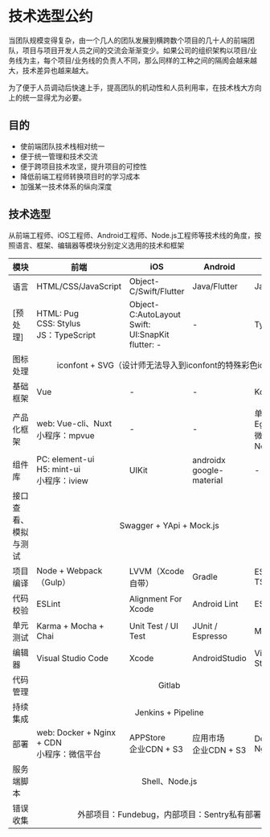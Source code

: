 # 技术选型公约

当团队规模变得复杂，由一个几人的团队发展到横跨数个项目的几十人的前端团队，项目与项目开发人员之间的交流会渐渐变少。如果公司的组织架构以项目/业务线为主，每个项目/业务线的负责人不同，那么同样的工种之间的隔阂会越来越大，技术差异也越来越大。

为了便于人员调动后快速上手，提高团队的机动性和人员利用率，在技术栈大方向上的统一显得尤为必要。

## 目的
- 使前端团队技术栈相对统一
- 便于统一管理和技术交流
- 便于跨项目技术攻坚，提升项目的可控性
- 降低前端工程师转换项目时的学习成本
- 加强某一技术体系的纵向深度

## 技术选型
从前端工程师、iOS工程师、Android工程师、Node.js工程师等技术线的角度，按照语言、框架、编辑器等模块分别定义选用的技术和框架

<table>
	<thead>
		<tr>
			<th width="16%">模块</th>
			<th>前端</th>
			<th>iOS</th>
			<th>Android</th>
			<th>Node</th>
		</tr>
	</thead>
	<tbody>
		<tr>
			<td>语言</td>
			<td>HTML/CSS/JavaScript</td>
			<td>Object-C/Swift/Flutter</td>
			<td>Java/Flutter</td>
			<td>JavaScript</td>
		</tr>
		<tr>
			<td>[预处理]</td>
			<td> HTML: Pug<br>CSS: Stylus<br>JS：TypeScript</td>
			<td>Object-C:AutoLayout<br>Swift: UI:SnapKit<br>flutter: -</td>
			<td>-</td>
			<td>TypeScript</td>
		</tr>
		<tr>
			<td>图标处理</td>
			<td colspan="4" align="center">iconfont + SVG（设计师无法导入到iconfont的特殊彩色icon）</td>
		</tr>
		<tr>
			<td>基础框架</td>
			<td>Vue</td>
			<td>-</td>
			<td>-</td>
			<td>Koa/Express</td>
		</tr>
		<tr>
			<td>产品化框架</td>
			<td>web: Vue-cli、Nuxt<br>小程序：mpvue</td>
			<td>-</td>
			<td>-</td>
			<td>单项目：Egg.js<br>微服务：Nest.js</td>
		</tr>
		<tr>
			<td>组件库</td>
			<td>PC: element-ui<br>H5: mint-ui<br>小程序：iview</td>
			<td>UIKit</td>
			<td>androidx<br>google-material</td>
			<td>-</td>
		</tr>
		<tr>
			<td>接口查看、模拟与测试</td>
			<td colspan="4" align="center">Swagger + YApi + Mock.js</td>
		</tr>
		<tr>
			<td>项目编译</td>
			<td>Node + Webpack（Gulp）</td>
			<td>LVVM（Xcode 自带）</td>
			<td>Gradle</td>
			<td>ES6: Babel<br>TS: TSC</td>
		</tr>
		<tr>
			<td>代码校验</td>
			<td>ESLint</td>
			<td>Alignment For Xcode</td>
			<td>Android Lint</td>
			<td>ESLint</td>
		</tr>
		<tr>
			<td>单元测试</td>
			<td>Karma + Mocha + Chai</td>
			<td>Unit Test / UI Test</td>
			<td>JUnit / Espresso </td>
			<td>Mocha</td>
		</tr>
		<tr>
			<td>编辑器</td>
			<td>Visual Studio Code</td>
			<td>Xcode</td>
			<td>AndroidStudio</td>
			<td>Visual Studio Code</td>
		</tr>
		<tr>
			<td>代码管理</td>
			<td colspan="4" align="center">Gitlab</td>
		</tr>
		<tr>
			<td>持续集成</td>
			<td colspan="4" align="center">Jenkins + Pipeline</td>
		</tr>
		<tr>
			<td>部署</td>
			<td>web: Docker + Nginx + CDN<br>小程序：微信平台</td>
			<td>APPStore<br>企业CDN + S3</td>
			<td>应用市场<br>企业CDN + S3</td>
			<td>Docker + Nginx</td>
		</tr>
		<tr>
			<td>服务端脚本</td>
			<td colspan="4" align="center">Shell、Node.js</td>
		</tr>
		<tr>
			<td>错误收集</td>
			<td colspan="4" align="center">外部项目：Fundebug，内部项目：Sentry私有部署</td>
		</tr>
	</tbody>
</table>